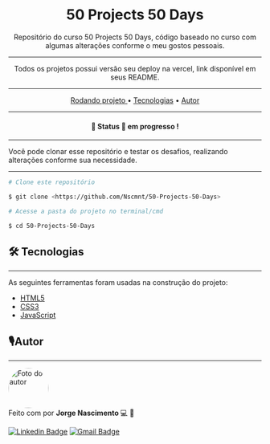 <h1 align="center"> 50 Projects 50 Days </h1>

<p align="center"> Repositório do curso 50 Projects 50 Days, código baseado no curso com algumas alterações conforme o meu gostos pessoais.

<hr>

<p align="center"> Todos os projetos possui versão seu deploy na vercel, link disponível em seus README.</p>

<hr>

<p align = "center">
  <a href="#rodando"> Rodando projeto </a> •
  <a href="#tecnologia">Tecnologias</a> • 
  <a href="#autor"> Autor </a>
</p>

<hr>

<h4 align="center"> 
	🚧 Status 🚀 em progresso !
</h4>

<hr>

Você pode clonar esse repositório e testar os desafios, realizando alterações conforme sua necessidade.

---

```bash
# Clone este repositório

$ git clone <https://github.com/Nscmnt/50-Projects-50-Days>

# Acesse a pasta do projeto no terminal/cmd

$ cd 50-Projects-50-Days

```

<h2 id="tecnologia">🛠 Tecnologias</h2>

---

As seguintes ferramentas foram usadas na construção do projeto:

- [HTML5](https://www.w3.org/TR/html52/)
- [CSS3](https://www.w3.org/Style/CSS/Overview.en.html)
- [JavaScript](https://developer.mozilla.org/en-US/docs/Web/JavaScript)
<!-- - [Node.js](https://nodejs.org/en/) -->

<h2 id="autor"> 🎙Autor</h2>

---

 <img  width="80px;" height="80px;" style="border-radius:50px;" src="https://ik.imagekit.io/Nscmnt/perfil_2ig9CJdMK.jpg"  alt="Foto do autor"/>
 <br />
Feito com por <strong> Jorge Nascimento </strong> 💻 🚀

[![Linkedin Badge](https://img.shields.io/badge/-Jorge-blue?style=flat-square&logo=Linkedin&logoColor=white&link=https://www.linkedin.com/in/jorge-nascimento-a465511ab/)](https://www.linkedin.com/in/jorge-nascimento-a465511ab/)
[![Gmail Badge](https://img.shields.io/badge/-jorg3nascimento-c14438?style=flat-square&logo=Gmail&logoColor=white&link=mailto:jorg3nascimento@gmail.com)](mailto:jorg3nascimento@gmail.com)
